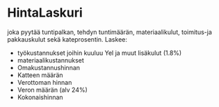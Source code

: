 # HintaLaskuri

joka pyytää tuntipalkan, tehdyn tuntimäärän, materiaalikulut, toimitus-ja pakkauskulut sekä kateprosentin. 
Laskee:
- työkustannukset joihin kuuluu Yel ja muut lisäkulut (1.8%)
- materiaalikustannukset
- Omakustannushinnan
- Katteen määrän
- Verottoman hinnan
- Veron määrän (alv 24%)
- Kokonaishinnan
